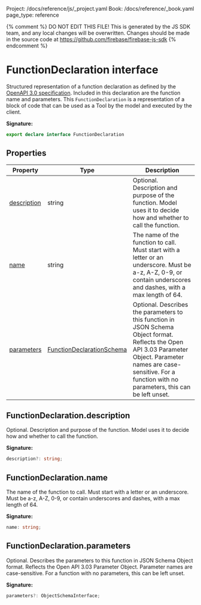 Project: /docs/reference/js/_project.yaml
Book: /docs/reference/_book.yaml
page_type: reference

{% comment %}
DO NOT EDIT THIS FILE!
This is generated by the JS SDK team, and any local changes will be
overwritten. Changes should be made in the source code at
https://github.com/firebase/firebase-js-sdk
{% endcomment %}

# FunctionDeclaration interface
Structured representation of a function declaration as defined by the [OpenAPI 3.0 specification](https://spec.openapis.org/oas/v3.0.3)<!-- -->. Included in this declaration are the function name and parameters. This `FunctionDeclaration` is a representation of a block of code that can be used as a Tool by the model and executed by the client.

<b>Signature:</b>

```typescript
export declare interface FunctionDeclaration 
```

## Properties

|  Property | Type | Description |
|  --- | --- | --- |
|  [description](./vertexai.functiondeclaration.md#functiondeclarationdescription) | string | Optional. Description and purpose of the function. Model uses it to decide how and whether to call the function. |
|  [name](./vertexai.functiondeclaration.md#functiondeclarationname) | string | The name of the function to call. Must start with a letter or an underscore. Must be a-z, A-Z, 0-9, or contain underscores and dashes, with a max length of 64. |
|  [parameters](./vertexai.functiondeclaration.md#functiondeclarationparameters) | [FunctionDeclarationSchema](./vertexai.functiondeclarationschema.md#functiondeclarationschema_interface) | Optional. Describes the parameters to this function in JSON Schema Object format. Reflects the Open API 3.03 Parameter Object. Parameter names are case-sensitive. For a function with no parameters, this can be left unset. |

## FunctionDeclaration.description

Optional. Description and purpose of the function. Model uses it to decide how and whether to call the function.

<b>Signature:</b>

```typescript
description?: string;
```

## FunctionDeclaration.name

The name of the function to call. Must start with a letter or an underscore. Must be a-z, A-Z, 0-9, or contain underscores and dashes, with a max length of 64.

<b>Signature:</b>

```typescript
name: string;
```

## FunctionDeclaration.parameters

Optional. Describes the parameters to this function in JSON Schema Object format. Reflects the Open API 3.03 Parameter Object. Parameter names are case-sensitive. For a function with no parameters, this can be left unset.

<b>Signature:</b>

```typescript
parameters?: ObjectSchemaInterface;
```
